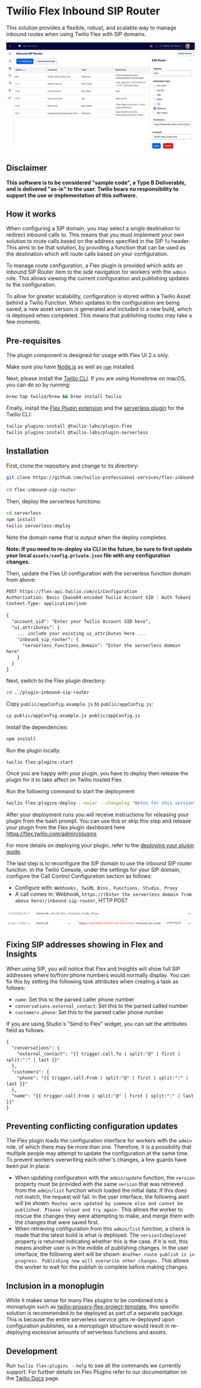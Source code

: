 # Twilio Flex Inbound SIP Router

This solution provides a flexible, robust, and scalable way to manage inbound routes when using Twilio Flex with SIP domains.

![Inbound SIP router](screenshots/router.png)

## Disclaimer

**This software is to be considered "sample code", a Type B Deliverable, and is delivered "as-is" to the user. Twilio bears no responsibility to support the use or implementation of this software.**

## How it works

When configuring a SIP domain, you may select a single destination to redirect inbound calls to. This means that you must implement your own solution to route calls based on the address specified in the SIP `To` header. This aims to be that solution, by providing a function that can be used as the destination which will route calls based on your configuration.

To manage route configuration, a Flex plugin is provided which adds an Inbound SIP Router item to the side navigation for workers with the `admin` role. This allows viewing the current configuration and publishing updates to the configuration.

To allow for greater scalability, configuration is stored within a Twilio Asset behind a Twilio Function. When updates to the configuration are being saved, a new asset version is generated and included in a new build, which is deployed when completed. This means that publishing routes may take a few moments.

## Pre-requisites

The plugin component is designed for usage with Flex UI 2.x only.

Make sure you have [Node.js](https://nodejs.org) as well as [`npm`](https://npmjs.com) installed.

Next, please install the [Twilio CLI](https://www.twilio.com/docs/twilio-cli/quickstart). If you are using Homebrew on macOS, you can do so by running:

```bash
brew tap twilio/brew && brew install twilio
```

Finally, install the [Flex Plugin extension](https://www.twilio.com/docs/flex/developer/plugins/cli/install) and the [serverless plugin](https://www.twilio.com/docs/labs/serverless-toolkit/getting-started) for the Twilio CLI:

```bash
twilio plugins:install @twilio-labs/plugin-flex
twilio plugins:install @twilio-labs/plugin-serverless
```

## Installation

First, clone the repository and change to its directory:

```bash
git clone https://github.com/twilio-professional-services/flex-inbound-sip-router.git

cd flex-inbound-sip-router
```

Then, deploy the serverless functions:

```bash
cd serverless
npm install
twilio serverless:deploy
```

Note the domain name that is output when the deploy completes.

**Note: If you need to re-deploy via CLI in the future, be sure to first update your local `assets/config.private.json` file with any configuration changes.**

Then, update the Flex UI configuration with the serverless function domain from above:

```
POST https://flex-api.twilio.com/v1/Configuration
Authorization: Basic {base64-encoded Twilio Account SID : Auth Token}
Content-Type: application/json

{
  "account_sid": "Enter your Twilio Account SID here",
  "ui_attributes": {
    ... include your existing ui_attributes here ...
    "inbound_sip_router": {
      "serverless_functions_domain": "Enter the serverless domain here"
    }
  }
}
```

Next, switch to the Flex plugin directory:

```bash
cd ../plugin-inbound-sip-router
```

Copy `public/appConfig.example.js` to `public/appConfig.js`:

```bash
cp public/appConfig.example.js public/appConfig.js
```

Install the dependencies:

```bash
npm install
```

Run the plugin locally:

```bash
twilio flex:plugins:start
```

Once you are happy with your plugin, you have to deploy then release the plugin for it to take affect on Twilio hosted Flex.

Run the following command to start the deployment:

```bash
twilio flex:plugins:deploy --major --changelog "Notes for this version" --description "Functionality of the plugin"
```

After your deployment runs you will receive instructions for releasing your plugin from the bash prompt. You can use this or skip this step and release your plugin from the Flex plugin dashboard here https://flex.twilio.com/admin/plugins

For more details on deploying your plugin, refer to the [deploying your plugin guide](https://www.twilio.com/docs/flex/plugins#deploying-your-plugin).

The last step is to reconfigure the SIP domain to use the inbound SIP router function. In the Twilio Console, under the settings for your SIP domain, configure the Call Control Configuration section as follows:

- Configure with: `Webhooks, TwiML Bins, Functions, Studio, Proxy`
- A call comes in: Webhook, `https://(Enter the serverless domain from above here)/inbound-sip-router`, HTTP POST

![SIP domain configuration](screenshots/console.png)

## Fixing SIP addresses showing in Flex and Insights

When using SIP, you will notice that Flex and Insights will show full SIP addresses where to/from phone numbers would normally display. You can fix this by setting the following task attributes when creating a task as follows:

- `name`: Set this to the parsed caller phone number
- `conversations.external_contact`: Set this to the parsed called number
- `customers.phone`: Set this to the parsed caller phone number

If you are using Studio's "Send to Flex" widget, you can set the attributes field as follows:

```
{
  "conversations": {
    "external_contact": "{{ trigger.call.To | split:"@" | first | split:":" | last }}"
  },
  "customers": {
    "phone": "{{ trigger.call.From | split:"@" | first | split:":" | last }}"
  },
  "name": "{{ trigger.call.From | split:"@" | first | split:":" | last }}"
}
```

## Preventing conflicting configuration updates

The Flex plugin loads the configuration interface for workers with the `admin` role, of which there may be more than one. Therefore, it is a possibility that multiple people may attempt to update the configuration at the same time. To prevent workers overwriting each other's changes, a few guards have been put in place:

- When updating configuration with the `admin/update` function, the `version` property must be provided with the same `version` that was retrieved from the `admin/list` function which loaded the initial data. If this does not match, the request will fail. In the user interface, the following alert will be shown: `Routes were updated by someone else and cannot be published. Please reload and try again.` This allows the worker to rescue the changes they were attempting to make, and merge them with the changes that were saved first.
- When retrieving configuration from this `admin/list` function, a check is made that the latest build is what is deployed. The `versionIsDeployed` property is returned indicating whether this is the case. If it is not, this means another user is in the middle of publishing changes. In the user interface, the following alert will be shown: `Another route publish is in progress. Publishing now will overwrite other changes.` This allows the worker to wait for the publish to complete before making changes.

## Inclusion in a monoplugin

While it makes sense for many Flex plugins to be combined into a monoplugin such as [twilio-proserv-flex-project-template](https://github.com/twilio-professional-services/twilio-proserv-flex-project-template), this specific solution is recommended to be deployed as part of a separate package. This is because the entire serverless service gets re-deployed upon configuration publishes, so a monoplugin structure would result in re-deploying excessive amounts of serverless functions and assets.

## Development

Run `twilio flex:plugins --help` to see all the commands we currently support. For further details on Flex Plugins refer to our documentation on the [Twilio Docs](https://www.twilio.com/docs/flex/developer/plugins/cli) page.


